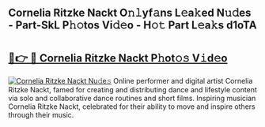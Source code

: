 ## Cornelia Ritzke Nackt O𝚗𝚕yf𝚊ns L𝚎a𝚔ed N𝚞𝚍es - Part-SkL P𝚑𝚘tos Vi𝚍𝚎o - H𝚘𝚝 Part L𝚎a𝚔s d1oTA

# <h2><a href="http://kf2gwng.oniu.top/?m=Cornelia+Ritzke+Nackt">🔗👉 🔴 Cornelia Ritzke Nackt P𝚑ot𝚘𝚜 V𝚒d𝚎o</a></h2>

[![Cornelia Ritzke Nackt Nu𝚍e𝚜](https://i.imgur.com/0qMVB7G.gif)](http://kf2gwng.oniu.top/?m=Cornelia+Ritzke+Nackt)
Online performer and digital artist Cornelia Ritzke Nackt, famed for creating and distributing dance and lifestyle content via solo and collaborative dance routines and short films. Inspiring musician Cornelia Ritzke Nackt, celebrated for their ability to move and inspire others through their music.  
